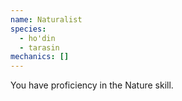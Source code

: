 ```yaml
---
name: Naturalist
species:
  - ho'din
  - tarasin
mechanics: []
---
```

You have proficiency in the Nature skill.
